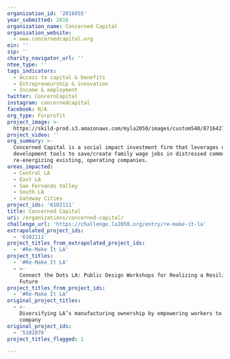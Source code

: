 ```yaml
---
organization_id: '2016055'
year_submitted: 2016
organization_name: Concerned Capital
organization_website:
  - www.concernedcapital.org
ein: ''
zip: ''
charity_navigator_url: ''
ntee_type: ''
tags_indicators:
  - Access to capital & benefits
  - Entrepreneurship & innovation
  - Income & employment
twitter: ConcernCapital
instagram: concernedcapital
facebook: N/A
org_type: Forprofit
project_image: >-
  https://skild-prod.s3.amazonaws.com/myla2050/images/custom540/8716427165741-team91.png
project_video: ''
org_summary: >-
  Concerned Capital is a social impact investment firm that leverages economic
  development tools to save/create family wage jobs in distressed communities by
  re-energizing existing, operating companies.
areas_impacted:
  - Central LA
  - East LA
  - San Fernando Valley
  - South LA
  - Gateway Cities
project_ids: '6102111'
title: Concerned Capital
uri: /organizations/concerned-capital/
challenge_url: 'https://challenge.la2050.org/entry/re-make-it-la'
extrapolated_project_ids:
  - '6102111'
project_titles_from_extrapolated_project_ids:
  - '#Re-Make It LA'
project_titles:
  - '#Re-Make It LA'
  - >-
    Connect the Dots LA: Public Design Workshops for Realizing a Resilient
    Future
project_titles_from_project_ids:
  - '#Re-Make It LA'
original_project_titles:
  - >-
    Diversifying LA’s manufacturing ownership by empowering workers to buy their
    company   
original_project_ids:
  - '5102076'
project_titles_flagged: 1

---
```

